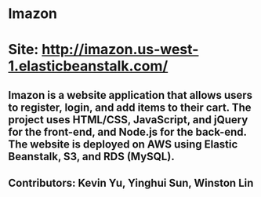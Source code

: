 # Imazon

# Site: http://imazon.us-west-1.elasticbeanstalk.com/

## Imazon is a website application that allows users to register, login, and add items to their cart. The project uses HTML/CSS, JavaScript, and jQuery for the front-end, and Node.js for the back-end. The website is deployed on AWS using Elastic Beanstalk, S3, and RDS (MySQL).

## Contributors: Kevin Yu, Yinghui Sun, Winston Lin
